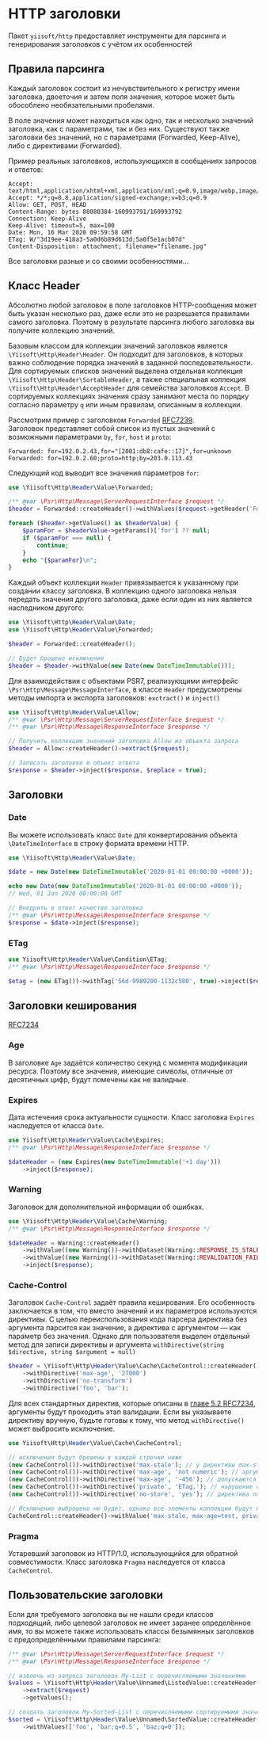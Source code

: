 # HTTP заголовки

Пакет `yiisoft/http` предоставляет инструменты для парсинга и генерирования заголовков с учётом их особенностей

## Правила парсинга

Каждый заголовок состоит из нечувствительного к регистру имени заголовка, двоеточия и затем поля значения, которое может
быть обособлено необязательными пробелами.

В поле значения может находиться как одно, так и несколько значений заголовка, как с параметрами, так и без них.
Существуют также заголовки без значений, но с параметрами (Forwarded, Keep-Alive), либо с директивами (Forwarded).

Пример реальных заголовков, использующихся в сообщениях запросов и ответов:

```text
Accept: text/html,application/xhtml+xml,application/xml;q=0.9,image/webp,image/apng
Accept: */*;q=0.8,application/signed-exchange;v=b3;q=0.9
Allow: GET, POST, HEAD
Content-Range: bytes 88080384-160993791/160993792
Connection: Keep-Alive
Keep-Alive: timeout=5, max=100
Date: Mon, 16 Mar 2020 09:59:58 GMT
ETag: W/"3d19ee-418a3-5a0d6b89d613d;5a0f5e1acb07d"
Content-Disposition: attachment; filename="filename.jpg"
```

Все заголовки разные и со своими особенностями...

## Класс Header

Абсолютно любой заголовок в поле заголовков HTTP-сообщения может быть указан несколько раз, даже если это не разрешается
правилами самого заголовка. Поэтому в результате парсинга любого заголовка вы получите коллекцию значений.

Базовым классом для коллекции значений заголовков является `\Yiisoft\Http\Header\Header`. Он подходит для заголовков,
в которых важно соблюдение порядка значений в заданной последовательности. Для сортируемых списков значений выделена
отдельная коллекция `\Yiisoft\Http\Header\SortableHeader`, а также специальная коллекция
`\Yiisoft\Http\Header\AcceptHeader` для семейства заголовков `Accept`. В сортируемых коллекциях значения сразу занимают
места по порядку согласно параметру `q` или иным правилам, описанным в коллекции.

Рассмотрим пример с заголовком `Forwarded` [RFC7239](https://tools.ietf.org/html/rfc7239).\
Заголовок представляет собой список из пустых значений с возможными параметрами `by`, `for`, `host` и `proto`:

```
Forwarded: for=192.0.2.43,for="[2001:db8:cafe::17]",for=unknown
Forwarded: for=192.0.2.60;proto=http;by=203.0.113.43
```

Следующий код выводит все значения параметров `for`:

```php
use \Yiisoft\Http\Header\Value\Forwarded;

/** @var \Psr\Http\Message\ServerRequestInterface $request */
$header = Forwarded::createHeader()->withValues($request->getHeader('Forwarded'));

foreach ($header->getValues() as $headerValue) {
    $paramFor = $headerValue->getParams()['for'] ?? null;
    if ($paramFor === null) {
        continue;
    }
    echo "{$paramFor}\n";
}
```

Каждый объект коллекции `Header` привязывается к указанному при создании классу заголовка. В коллекцию одного заголовка
нельзя передать значения другого заголовка, даже если один из них является наследником другого:

```php
use \Yiisoft\Http\Header\Value\Date;
use \Yiisoft\Http\Header\Value\Forwarded;

$header = Forwarded::createHeader();

// Будет брошено исключение
$header = $header->withValue(new Date(new DateTimeImmutable()));
```

Для взаимодействия с объектами PSR7, реализующими интерфейс `\Psr\Http\Message\MessageInterface`, в классе `Header`
предусмотрены методы импорта и экспорта заголовков: `exctract()` и `inject()`

```php
use \Yiisoft\Http\Header\Value\Allow;
/** @var \Psr\Http\Message\ServerRequestInterface $request */
/** @var \Psr\Http\Message\ResponseInterface $response */

// Получить коллекцию значений заголовка Allow из объекта запроса
$header = Allow::createHeader()->extract($request);

// Записать заголовки в объект ответа
$response = $header->inject($response, $replace = true);
```

## Заголовки

### Date

Вы можете использовать класс `Date` для конвертирования объекта `\DateTimeInterface` в строку формата времени HTTP.

```php
use \Yiisoft\Http\Header\Value\Date;

$date = new Date(new DateTimeImmutable('2020-01-01 00:00:00 +0000'));

echo new Date(new DateTimeImmutable('2020-01-01 00:00:00 +0000'));
// Wed, 01 Jan 2020 00:00:00 GMT

// Внедрить в ответ качестве заголовка
/** @var \Psr\Http\Message\ResponseInterface $response */
$response = $date->inject($response);
```

### ETag

```php
use Yiisoft\Http\Header\Value\Condition\ETag;
/** @var \Psr\Http\Message\ResponseInterface $response */

$etag = (new ETag())->withTag('56d-9989200-1132c580', true)->inject($response);
```

## Заголовки кеширования

[RFC7234](https://tools.ietf.org/html/rfc7234)

### Age

В заголовке `Age` задаётся количество секунд с момента модификации ресурса. Поэтому все значения, имеющие символы,
отличные от десятичных цифр, будут помечены как не валидные.

### Expires

Дата истечения срока актуальности сущности. Класс заголовка `Expires` наследуется от класса `Date`.

```php
use Yiisoft\Http\Header\Value\Cache\Expires;
/** @var \Psr\Http\Message\ResponseInterface $response */

$dateHeader = (new Expires(new DateTimeImmutable('+1 day')))
    ->inject($response);
```

### Warning

Заголовок для дополнительной информации об ошибках.
```php
use \Yiisoft\Http\Header\Value\Cache\Warning;
/** @var \Psr\Http\Message\ResponseInterface $response */

$dateHeader = Warning::createHeader()
    ->withValue((new Warning())->withDataset(Warning::RESPONSE_IS_STALE, '-', 'Response is stale'))
    ->withValue((new Warning())->withDataset(Warning::REVALIDATION_FAILED, '-', 'Revalidation failed'))
    ->inject($response);
```

### Cache-Control

Заголовок `Cache-Control` задаёт правила кеширования. Его особенность заключается в том, что вместо значений и их
параметров используются директивы. С целью переиспользования кода парсера директива без аргумента парсится как значение,
а директива с аргументом — как параметр без значения. Однако для пользователя выделен отдельный метод для записи
директивы и аргумента `withDirective(string $directive, string $argument = null)`

```php
$header = \Yiisoft\Http\Header\Value\Cache\CacheControl::createHeader()
    ->withDirective('max-age', '27000')
    ->withDirective('no-transform')
    ->withDirective('foo', 'bar');
```

Для всех стандартных директив, которые описаны в [главе 5.2 RFC7234](https://tools.ietf.org/html/rfc7234#section-5.2),
аргументы будут проходить этап валидации. Если вы указываете директиву вручную, будьте готовы к тому, что метод
`withDirective()` может выбросить исключение.

```php
use Yiisoft\Http\Header\Value\Cache\CacheControl;

// исключения будут брошены в каждой строчке ниже
(new CacheControl())->withDirective('max-stale'); // у директивы max-stale должен быть аргумент
(new CacheControl())->withDirective('max-age', 'not numeric'); // аргумент директивы max-age должен быть числовым
(new CacheControl())->withDirective('max-age', '-456'); // допускаются только цифры
(new CacheControl())->withDirective('private', 'ETag,'); // нарушение синтаксиса списка заголовков
(new CacheControl())->withDirective('no-store', 'yes'); // директива no-store не принимает аргумент

// Исключение выброшено не будет, однако все элементы коллекции будут не валидными
CacheControl::createHeader()->withValue('max-stale, max-age=test, private="ETag,", no-store=yes');
```

### Pragma

Устаревший заголовок из HTTP/1.0, использующийся для обратной совместимости.
Класс заголовка `Pragma` наследуется от класса `CacheControl`.

## Пользовательские заголовки

Если для требуемого заголовка вы не нашли среди классов подходящий, либо целевой заголовок не имеет заранее определённое
имя, то вы можете также использовать классы безымянных заголовков с предопределёнными правилами парсинга:

```php
/** @var \Psr\Http\Message\ServerRequestInterface $request */
/** @var \Psr\Http\Message\ResponseInterface $response */

// извлечь из запроса заголовок My-List с перечисляемыми значениями
$values = \Yiisoft\Http\Header\Value\Unnamed\ListedValue::createHeader('My-List')
    ->extract($request)
    ->getValues();

// создать заголовок My-Sorted-List с перечисляемыми сортируемыми значениями
$sorted = \Yiisoft\Http\Header\Value\Unnamed\SortedValue::createHeader('My-Sorted-List')
    ->withValues(['foo', 'bar;q=0.5', 'baz;q=0']);
```
